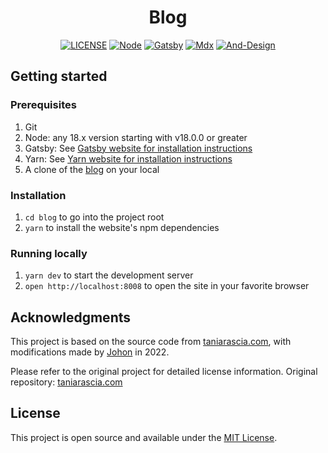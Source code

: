 <div align="center"><a name="readme-top"></a>

<h1>Blog</h1>

[![LICENSE][license-badge]][license-url]
[![Node][node-badge]][node-url]
[![Gatsby][gatsby-badge]][gatsby-url]
[![Mdx][mdx-badge]][mdx-url]
[![And-Design][antd-badge]][antd-url]

[license-badge]: https://img.shields.io/badge/License-MIT-Green.svg
[license-url]: https://github.com/Jiohon/blog/blob/master/LICENSE
[node-badge]: https://img.shields.io/badge/Node.js-%23339933?logo=node.js&logoColor=white
[node-url]: https://nodejs.org
[gatsby-badge]: https://img.shields.io/badge/Gatsby-%23663399?logo=gatsby&logoColor=white
[gatsby-url]: https://www.gatsbyjs.com
[mdx-badge]: https://img.shields.io/badge/MDX-%236659D3?logo=mdx&logoColor=white
[mdx-url]: https://mdxjs.com
[antd-badge]: https://img.shields.io/badge/Ant%20Design-%230170FE?logo=ant-design&logoColor=white
[antd-url]: https://ant.design

</div>

## Getting started

### Prerequisites

1. Git
2. Node: any 18.x version starting with v18.0.0 or greater
3. Gatsby: See [Gatsby website for installation instructions](https://www.gatsbyjs.com/docs/tutorial/getting-started/part-0/#gatsby-cli)
4. Yarn: See [Yarn website for installation instructions](https://yarnpkg.com/lang/en/docs/install/)
5. A clone of the [blog](https://github.com/jiohon/blog) on your local

### Installation

1. `cd blog` to go into the project root
2. `yarn` to install the website's npm dependencies

### Running locally

1. `yarn dev` to start the development server
1. `open http://localhost:8008` to open the site in your favorite browser

## Acknowledgments

This project is based on the source code from [taniarascia.com](https://github.com/taniarascia/taniarascia.com), with modifications made by [Johon](https://github.com/Jiohon) in 2022.

Please refer to the original project for detailed license information.
Original repository: [taniarascia.com](https://github.com/taniarascia/taniarascia.com)

## License

This project is open source and available under the [MIT License](LICENSE).
